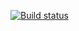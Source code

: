[![Build status](https://ci.appveyor.com/api/projects/status/3411397fa30cv0da?svg=true)](https://ci.appveyor.com/project/Sormat59/dz-3-4-1-patterntestmode)